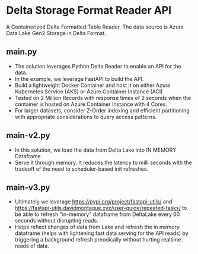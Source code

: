 # Delta Storage Format Reader API

A Containerized Delta Formatted Table Reader. The data source is Azure Data Lake Gen2 Storage in Delta Format. 
## main.py
* The solution leverages Python Delta Reader to enable an API for the data.
* In the example, we leverage FastAPI to build the API.
* Build a lightweight Docker Container and host it on either Azure Kubernetes Service (AKS) or Azure Container Instance (ACI)
* Tested on 2 Million Records with response times of 2 seconds when the container is hosted on Azure Container Instance with 4 Cores.
* For larger datasets, consider Z-Order indexing and efficient partitioning with appropriate considerations to query access patterns.

## main-v2.py
* In this solution, we load the data from Delta Lake into IN MEMORY Dataframe
* Serve it through memory. It reduces the latency to milli seconds with the tradeoff of the need to scheduler-based init refreshes.

## main-v3.py
* Ultimately we leverage https://pypi.org/project/fastapi-utils/ and https://fastapi-utils.davidmontague.xyz/user-guide/repeated-tasks/ to be able to refresh "in-memory" dataframe from DeltaLake every 60 seconds without disrupting reads.
* Helps reflect changes of data from Lake and refresh the in memory dataframe (helps with lightening fast data serving for the API reads) by triggering a background refresh preodically without hurting realtime reads of data.
